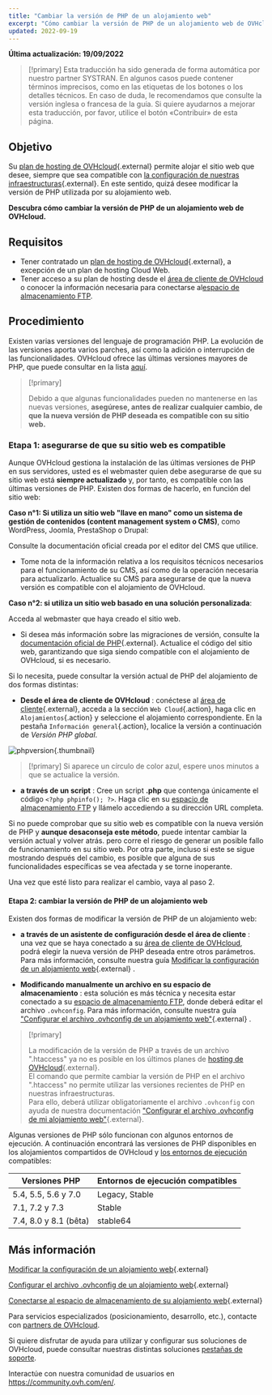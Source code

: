 ```yaml
---
title: "Cambiar la versión de PHP de un alojamiento web"
excerpt: "Cómo cambiar la versión de PHP de un alojamiento web de OVHcloud"
updated: 2022-09-19
---
```


**Última actualización: 19/09/2022**

> [!primary]
> Esta traducción ha sido generada de forma automática por nuestro partner SYSTRAN. En algunos casos puede contener términos imprecisos, como en las etiquetas de los botones o los detalles técnicos. En caso de duda, le recomendamos que consulte la versión inglesa o francesa de la guía. Si quiere ayudarnos a mejorar esta traducción, por favor, utilice el botón «Contribuir» de esta página.
>

## Objetivo

Su [plan de hosting de OVHcloud](https://www.ovhcloud.com/es-es/web-hosting/){.external} permite alojar el sitio web que desee, siempre que sea compatible con [la configuración de nuestras infraestructuras](https://webhosting-infos.hosting.ovh.net){.external}. En este sentido, quizá desee modificar la versión de PHP utilizada por su alojamiento web.

**Descubra cómo cambiar la versión de PHP de un alojamiento web de OVHcloud.**

## Requisitos

- Tener contratado un [plan de hosting de OVHcloud](https://www.ovhcloud.com/es-es/web-hosting/){.external}, a excepción de un plan de hosting Cloud Web.
- Tener acceso a su plan de hosting desde el [área de cliente de OVHcloud](https://www.ovh.com/auth/?action=gotomanager&from=https://www.ovh.es/&ovhSubsidiary=es) o conocer la información necesaria para conectarse al[espacio de almacenamiento FTP](/pages/web/hosting/ftp_connection). 

## Procedimiento

Existen varias versiones del lenguaje de programación PHP. La evolución de las versiones aporta varios parches, así como la adición o interrupción de las funcionalidades. OVHcloud ofrece las últimas versiones mayores de PHP, que puede consultar en la lista [aquí](https://www.ovhcloud.com/es-es/web-hosting/uc-programming-language/). 

> [!primary]
>
> Debido a que algunas funcionalidades pueden no mantenerse en las nuevas versiones, **asegúrese, antes de realizar cualquier cambio, de que la nueva versión de PHP deseada es compatible con su sitio web.**
>

### Etapa 1: asegurarse de que su sitio web es compatible

Aunque OVHcloud gestiona la instalación de las últimas versiones de PHP en sus servidores, usted es el webmaster quien debe asegurarse de que su sitio web está **siempre actualizado** y, por tanto, es compatible con las últimas versiones de PHP. Existen dos formas de hacerlo, en función del sitio web:

**Caso n°1: Si utiliza un sitio web "llave en mano" como un sistema de gestión de contenidos (content management system o CMS)**, como WordPress, Joomla, PrestaShop o Drupal: 

Consulte la documentación oficial creada por el editor del CMS que utilice.
- Tome nota de la información relativa a los requisitos técnicos necesarios para el funcionamiento de su CMS, así como de la operación necesaria para actualizarlo.
Actualice su CMS para asegurarse de que la nueva versión es compatible con el alojamiento de OVHcloud.

**Caso n°2: si utiliza un sitio web basado en una solución personalizada**: 

Acceda al webmaster que haya creado el sitio web.
- Si desea más información sobre las migraciones de versión, consulte la [documentación oficial de PHP](http://php.net/manual/en/appendices.php){.external}.
Actualice el código del sitio web, garantizando que siga siendo compatible con el alojamiento de OVHcloud, si es necesario.

Si lo necesita, puede consultar la versión actual de PHP del alojamiento de dos formas distintas:

- **Desde el área de cliente de OVHcloud** : conéctese al [área de cliente](https://www.ovh.com/auth/?action=gotomanager&from=https://www.ovh.es/&ovhSubsidiary=es){.external}, acceda a la sección `Web Cloud`{.action}, haga clic en `Alojamientos`{.action} y seleccione el alojamiento correspondiente. En la pestaña `Información general`{.action}, localice la versión a continuación de *Versión PHP global*. 

![phpversion](images/change-php-version-step1.png){.thumbnail}

> [!primary]
Si aparece un círculo de color azul, espere unos minutos a que se actualice la versión.
>

- **a través de un script** : Cree un script **.php** que contenga únicamente el código `<?php phpinfo(); ?>`. Haga clic en su [espacio de almacenamiento FTP](/pages/web/hosting/ftp_connection) y llámelo accediendo a su dirección URL completa.

Si no puede comprobar que su sitio web es compatible con la nueva versión de PHP y **aunque desaconseja este método**, puede intentar cambiar la versión actual y volver atrás. pero corre el riesgo de generar un posible fallo de funcionamiento en su sitio web. Por otra parte, incluso si este se sigue mostrando después del cambio, es posible que alguna de sus funcionalidades específicas se vea afectada y se torne inoperante. 

Una vez que esté listo para realizar el cambio, vaya al paso 2.

#### Etapa 2: cambiar la versión de PHP de un alojamiento web

Existen dos formas de modificar la versión de PHP de un alojamiento web:

- **a través de un asistente de configuración desde el área de cliente** : una vez que se haya conectado a su [área de cliente de OVHcloud](https://www.ovh.com/auth/?action=gotomanager&from=https://www.ovh.es/&ovhSubsidiary=es), podrá elegir la nueva versión de PHP deseada entre otros parámetros. Para más información, consulte nuestra guía [Modificar la configuración de un alojamiento web](/pages/web/hosting/ovhconfig_modify_system_runtime){.external} .

- **Modificando manualmente un archivo en su espacio de almacenamiento** : esta solución es más técnica y necesita estar conectado a su [espacio de almacenamiento FTP](/pages/web/hosting/ftp_connection), donde deberá editar el archivo `.ovhconfig`. Para más información, consulte nuestra guía ["Configurar el archivo .ovhconfig de un alojamiento web"](/pages/web/hosting/ovhconfig_configuration){.external} .

> [!primary]
>
> La modificación de la versión de PHP a través de un archivo ".htaccess" ya no es posible en los últimos planes de [hosting de OVHcloud](https://www.ovhcloud.com/es-es/web-hosting/){.external}.<br>
> El comando que permite cambiar la versión de PHP en el archivo ".htaccess" no permite utilizar las versiones recientes de PHP en nuestras infraestructuras.<br>
> Para ello, deberá utilizar obligatoriamente el archivo `.ovhconfig` con ayuda de nuestra documentación ["Configurar el archivo .ovhconfig de mi alojamiento web"](/pages/web/hosting/ovhconfig_configuration){.external}.
>

Algunas versiones de PHP sólo funcionan con algunos entornos de ejecución. A continuación encontrará las versiones de PHP disponibles en los alojamientos compartidos de OVHcloud y [los entornos de ejecución](/pages/web/hosting/ovhconfig_modify_system_runtime) compatibles:

|Versiones PHP|Entornos de ejecución compatibles|
|---|---|
|5.4, 5.5, 5.6 y 7.0|Legacy, Stable|
|7.1, 7.2 y 7.3|Stable|
|7.4, 8.0 y 8.1 (bêta)|stable64|

## Más información

[Modificar la configuración de un alojamiento web](/pages/web/hosting/ovhconfig_modify_system_runtime){.external}

[Configurar el archivo .ovhconfig de un alojamiento web](/pages/web/hosting/ovhconfig_configuration){.external}

[Conectarse al espacio de almacenamiento de su alojamiento web](/pages/web/hosting/ftp_connection){.external}

Para servicios especializados (posicionamiento, desarrollo, etc.), contacte con [partners de OVHcloud](https://partner.ovhcloud.com/es-es/).

Si quiere disfrutar de ayuda para utilizar y configurar sus soluciones de OVHcloud, puede consultar nuestras distintas soluciones [pestañas de soporte](https://www.ovhcloud.com/es-es/support-levels/).

Interactúe con nuestra comunidad de usuarios en <https://community.ovh.com/en/>.